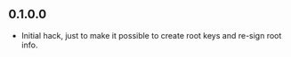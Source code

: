 0.1.0.0
-------
* Initial hack, just to make it possible to create root keys
  and re-sign root info.
